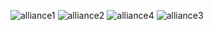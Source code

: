 ![alliance1](https://github.com/Chetan-Salunke/Alliance-Industries/assets/85216632/1bffde0d-c110-4634-ac49-97f4c74b9f3c)
![alliance2](https://github.com/Chetan-Salunke/Alliance-Industries/assets/85216632/e20141f4-15ab-4617-92b9-5867dce2e0df)
![alliance4](https://github.com/Chetan-Salunke/Alliance-Industries/assets/85216632/a77ced73-cdbb-4f72-9278-5791e327542f)
![alliance3](https://github.com/Chetan-Salunke/Alliance-Industries/assets/85216632/af0e4e93-a2bd-4652-84c2-e1ecb8bc3049)
